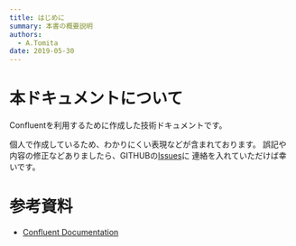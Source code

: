 ```yaml
---
title: はじめに 
summary: 本書の概要説明 
authors:
  - A.Tomita 
date: 2019-05-30 
---
```



# 本ドキュメントについて

Confluentを利用するために作成した技術ドキュメントです。

個人で作成しているため、わかりにくい表現などが含まれております。
誤記や内容の修正などありましたら、GITHUBの[Issues](https://github.com/akiyoshitomita/docs-confluent/issues)に
連絡を入れていただけば幸いです。


# 参考資料

* [Confluent Documentation](https://docs.confluent.io/current/)


